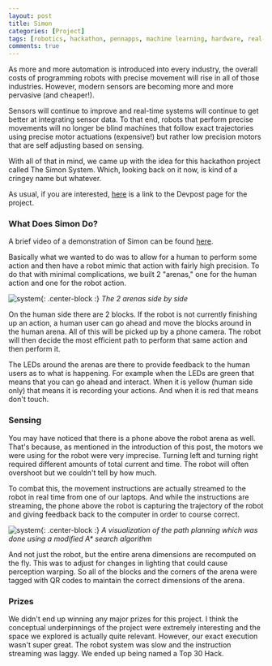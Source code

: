 ```yaml
---
layout: post
title: Simon
categories: [Project]
tags: [robotics, hackathon, pennapps, machine learning, hardware, real-time sensing]
comments: true
---
```


As more and more automation is introduced into every industry, the overall costs of programming robots with precise movement will rise in all of those industries. However, modern sensors are becoming more and more pervasive (and cheaper!).

Sensors will continue to improve and real-time systems will continue to get better at integrating sensor data. To that end, robots that perform precise movements will no longer be blind machines that follow exact trajectories using precise motor actuations (expensive!) but rather low precision motors that are self adjusting based on sensing.

With all of that in mind, we came up with the idea for this hackathon project called The Simon System. Which, looking back on it now, is kind of a cringey name but whatever.

As usual, if you are interested, [here](https://devpost.com/software/the-simon-system) is a link to the Devpost page for the project.

### What Does Simon Do?
A brief video of a demonstration of Simon can be found [here](https://youtu.be/3kDUB7Wj5fI).

Basically what we wanted to do was to allow for a human to perform some action and then have a robot mimic that action with fairly high precision. To do that with minimal complications, we built 2 "arenas," one for the human action and one for the robot action.

![system](../../assets/posts/simon/system.jpg){: .center-block :}
*The 2 arenas side by side*

On the human side there are 2 blocks. If the robot is not currently finishing up an action, a human user can go ahead and move the blocks around in the human arena. All of this will be picked up by a phone camera. The robot will then decide the most efficient path to perform that same action and then perform it.

The LEDs around the arenas are there to provide feedback to the human users as to what is happening. For example when the LEDs are green that means that you can go ahead and interact. When it is yellow (human side only) that means it is recording your actions. And when it is red that means don't touch.

### Sensing
You may have noticed that there is a phone above the robot arena as well. That's because, as mentioned in the introduction of this post, the motors we were using for the robot were very imprecise. Turning left and turning right required different amounts of total current and time. The robot will often overshoot but we couldn't tell by how much.

To combat this, the movement instructions are actually streamed to the robot in real time from one of our laptops. And while the instructions are streaming, the phone above the robot is capturing the trajectory of the robot and giving feedback back to the computer in order to course correct.

![system](../../assets/posts/simon/path_planning.jpg){: .center-block :}
*A visualization of the path planning which was done using a modified A\* search algorithm*

And not just the robot, but the entire arena dimensions are recomputed on the fly. This was to adjust for changes in lighting that could cause perception warping. So all of the blocks and the corners of the arena were tagged with QR codes to maintain the correct dimensions of the arena.

### Prizes
We didn't end up winning any major prizes for this project. I think the conceptual underpinnings of the project were extremely interesting and the space we explored is actually quite relevant. However, our exact execution wasn't super great. The robot system was slow and the instruction streaming was laggy. We ended up being named a Top 30 Hack.